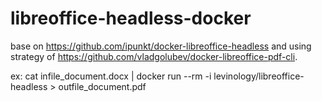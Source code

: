 # libreoffice-headless-docker
base on https://github.com/ipunkt/docker-libreoffice-headless and using strategy of https://github.com/vladgolubev/docker-libreoffice-pdf-cli.

ex: cat infile_document.docx | docker run --rm -i levinology/libreoffice-headless > outfile_document.pdf
